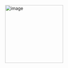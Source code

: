 <img width="188" alt="image" src="https://user-images.githubusercontent.com/117038006/211649851-39806391-d3ce-4eec-9b4e-1f49447eba1b.png">
